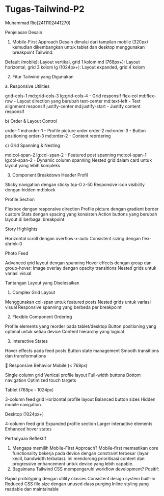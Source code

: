 # Tugas-Tailwind-P2
Muhammad Rio(2411102441270)

Penjelasan Desain
1. Mobile-First Approach
Desain dimulai dari tampilan mobile (320px) kemudian dikembangkan untuk tablet dan desktop menggunakan breakpoint Tailwind:

Default (mobile): Layout vertikal, grid 1 kolom
md (768px+): Layout horizontal, grid 3 kolom
lg (1024px+): Layout expanded, grid 4 kolom

2. Fitur Tailwind yang Digunakan
   
a. Responsive Utilities

grid-cols-1 md:grid-cols-3 lg:grid-cols-4 - Grid responsif
flex-col md:flex-row - Layout direction yang berubah
text-center md:text-left - Text alignment responsif
justify-center md:justify-start - Justify content responsif

b) Order & Layout Control

order-1 md:order-1 - Profile picture order
order-2 md:order-3 - Button positioning
order-3 md:order-2 - Content reordering

c) Grid Spanning & Nesting

md:col-span-2 lg:col-span-2 - Featured post spanning
md:col-span-1 lg:col-span-2 - Dynamic column spanning
Nested grid dalam card untuk layout yang lebih kompleks

3. Component Breakdown
Header Profil

Sticky navigation dengan sticky top-0 z-50
Responsive icon visibility dengan hidden md:block

Profile Section

Flexbox dengan responsive direction
Profile picture dengan gradient border custom
Stats dengan spacing yang konsisten
Action buttons yang berubah layout di berbagai breakpoint

Story Highlights

Horizontal scroll dengan overflow-x-auto
Consistent sizing dengan flex-shrink-0

Photo Feed

Advanced grid layout dengan spanning
Hover effects dengan group dan group-hover:
Image overlay dengan opacity transitions
Nested grids untuk variasi visual

Tantangan Layout yang Diselesaikan
1. Complex Grid Layout

Menggunakan col-span untuk featured posts
Nested grids untuk variasi visual
Responsive spanning yang berbeda per breakpoint

2. Flexible Component Ordering

Profile elements yang reorder pada tablet/desktop
Button positioning yang optimal untuk setiap device
Content hierarchy yang logical

3. Interactive States

Hover effects pada feed posts
Button state management
Smooth transitions dan transformations

📱 Responsive Behavior
Mobile (< 768px)

Single column grid
Vertical profile layout
Full-width buttons
Bottom navigation
Optimized touch targets

Tablet (768px - 1024px)

3-column feed grid
Horizontal profile layout
Balanced button sizes
Hidden mobile navigation

Desktop (1024px+)

4-column feed grid
Expanded profile section
Larger interactive elements
Enhanced hover states

Pertanyaan Reflektif
1. Mengapa memilih Mobile-First Approach?
Mobile-first memastikan core functionality bekerja pada device dengan constraint terbesar (layar kecil, bandwidth terbatas). Ini mendorong prioritisasi content dan progressive enhancement untuk device yang lebih capable.
2. Bagaimana Tailwind CSS mempengaruhi workflow development?
Positif:

Rapid prototyping dengan utility classes
Consistent design system built-in
Reduced CSS file size dengan unused class purging
Inline styling yang readable dan maintainable
